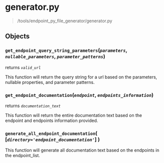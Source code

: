 # generator.py
>/tools/endpoint_py_file_generator/generator.py

## Objects

### `get_endpoint_query_string_parameters`(_`parameters`_, _`nullable_parameters`_, _`parameter_patterns`_)

returns _`valid_url`_

This function will return the query string for a url based on the parameters, nullable properties, and parameter patterns.

### `get_endpoint_documentation`(_`endpoint`_, _`endpoints_information`_)

returns _`documentation_text`_

This function will return the entire documentation text based on the endpoint and endpoints information provided.

### `generate_all_endpoint_documentation`( \[_`directory='endpoint_documentation'`_\] )

This function will generate all documentation text based on the endpoints in the endpoint_list.
